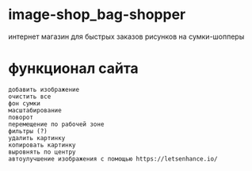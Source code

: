 # image-shop_bag-shopper
интернет магазин для быстрых заказов рисунков на сумки-шопперы
# функционал сайта
    добавить изображение
    очистить все
    фон сумки
    масштабирование
    поворот
    перемещение по рабочей зоне
    фильтры (?)
    удалить картинку
    копировать картинку
    выровнять по центру
    автоулучшение изображения с помощью https://letsenhance.io/
